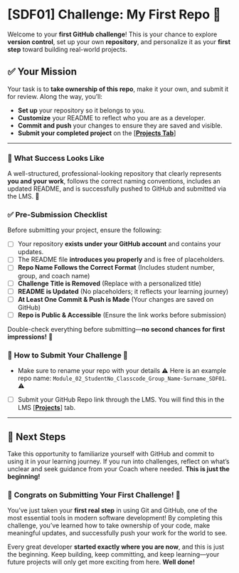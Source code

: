 # [SDF01] Challenge: My First Repo 🚀  

Welcome to your **first GitHub challenge**! This is your chance to explore **version control**, set up your own **repository**, and personalize it as your **first step** toward building real-world projects.  


## ✅ **Your Mission**  
Your task is to **take ownership of this repo**, make it your own, and submit it for review. Along the way, you’ll:  
- **Set up** your repository so it belongs to you.  
- **Customize** your README to reflect who you are as a developer.  
- **Commit and push** your changes to ensure they are saved and visible.  
- **Submit your completed project** on the [**[Projects Tab](https://learn.codespace.co.za/projects)**]  

---

### 🎯 **What Success Looks Like**  

A well-structured, professional-looking repository that clearly represents **you and your work**, follows the correct naming conventions, includes an updated README, and is successfully pushed to GitHub and submitted via the LMS. 🚀

### ✅ **Pre-Submission Checklist**  

Before submitting your project, ensure the following:  

- [ ] Your repository **exists under your GitHub account** and contains your updates.  
- [ ] The README file **introduces you properly** and is free of placeholders.  
- [ ] **Repo Name Follows the Correct Format** (Includes student number, group, and coach name)  
- [ ] **Challenge Title is Removed** (Replace with a personalized title)  
- [ ] **README is Updated** (No placeholders; it reflects your learning journey)  
- [ ] **At Least One Commit & Push is Made** (Your changes are saved on GitHub)  
- [ ] **Repo is Public & Accessible** (Ensure the link works before submission)   

Double-check everything before submitting—**no second chances for first impressions!** 🚀

### 🚨 **How to Submit Your Challenge** 🚨

- Make sure to rename your repo with your details ⚠️ Here is an example repo name: `Module_02_StudentNo_Classcode_Group_Name-Surname_SDF01`.  ⚠️

- [ ] Submit your GitHub Repo link through the LMS. You will find this in the LMS [**[Projects](https://learn.codespace.co.za/projects)**] tab.

---

## 🚀 **Next Steps**  
Take this opportunity to familiarize yourself with GitHub and commit to using it in your learning journey. If you run into challenges, reflect on what’s unclear and seek guidance from your Coach where needed. **This is just the beginning!**


### 🎉 **Congrats on Submitting Your First Challenge!** 🎉  

You’ve just taken your **first real step** in using Git and GitHub, one of the most essential tools in modern software development! By completing this challenge, you’ve learned how to take ownership of your code, make meaningful updates, and successfully push your work for the world to see.  

Every great developer **started exactly where you are now**, and this is just the beginning. Keep building, keep committing, and keep learning—your future projects will only get more exciting from here. **Well done!**
